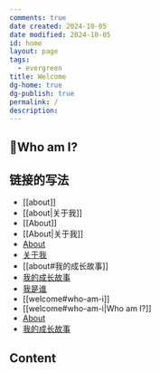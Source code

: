 ```yaml
---
comments: true
date created: 2024-10-05
date modified: 2024-10-05
id: home
layout: page
tags:
  - evergreen
title: Welcome
dg-home: true
dg-publish: true
permalink: /
description: 
---
```


## 👋Who am I?

## 链接的写法

- [[about]]
- [[about|关于我]]
- [[About]]
- [[About|关于我]]
- [About](about)
- [关于我](about)
- [[about#我的成长故事]]
- [我的成长故事](about#我的成长故事)
- [我是谁](#who-am-i)
- [[welcome#who-am-i]]
- [[welcome#who-am-i|Who am I?]]
- <a href="/about">About</a>
- <a href="/about#我的成长故事">我的成长故事</a>

## Content

